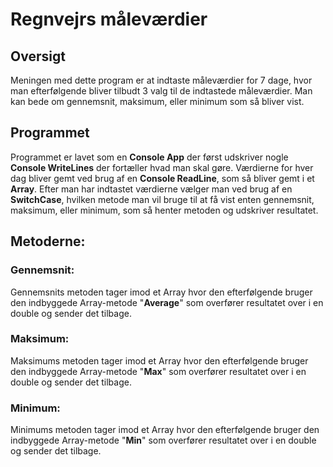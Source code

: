 ﻿# Regnvejrs måleværdier

## Oversigt

Meningen med dette program er at indtaste måleværdier for 7 dage, hvor man efterfølgende bliver tilbudt 3 valg til de indtastede måleværdier. Man kan bede om gennemsnit, maksimum, eller minimum som så bliver vist.

## Programmet

Programmet er lavet som en **Console App** der først udskriver nogle **Console WriteLines** der fortæller hvad man skal gøre. 
Værdierne for hver dag bliver gemt ved brug af en **Console ReadLine**, som så bliver gemt i et **Array**.
Efter man har indtastet værdierne vælger man ved brug af en **SwitchCase**, hvilken metode man vil bruge til at få vist enten
gennemsnit, maksimum, eller minimum, som så henter metoden og udskriver resultatet.

## Metoderne:

### Gennemsnit:
Gennemsnits metoden tager imod et Array hvor den efterfølgende bruger den indbyggede Array-metode "**Average**" som 
overfører resultatet over i en double og sender det tilbage. 

### Maksimum:
Maksimums metoden tager imod et Array hvor den efterfølgende bruger den indbyggede Array-metode "**Max**" som 
overfører resultatet over i en double og sender det tilbage. 

### Minimum:
Minimums metoden tager imod et Array hvor den efterfølgende bruger den indbyggede Array-metode "**Min**" som 
overfører resultatet over i en double og sender det tilbage. 